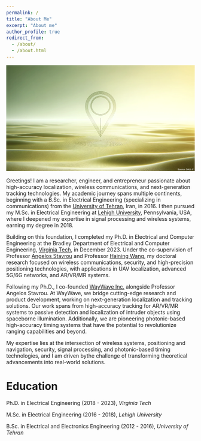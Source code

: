 ```yaml
---
permalink: /
title: "About Me"
excerpt: "About me"
author_profile: true
redirect_from: 
  - /about/
  - /about.html
---
```


<img src='/images/localbacksource.png'><br>

Greetings! I am a researcher, engineer, and entrepreneur passionate about high-accuracy localization, wireless communications, and next-generation tracking technologies. My academic journey spans multiple continents, beginning with a B.Sc. in Electrical Engineering (specializing in communications) from the [University of Tehran](https://ece.ut.ac.ir/en), Iran, in 2016. I then pursued my M.Sc. in Electrical Engineering at [Lehigh University](https://engineering.lehigh.edu/ece), Pennsylvania, USA, where I deepened my expertise in signal processing and wireless systems, earning my degree in 2018.

Building on this foundation, I completed my Ph.D. in Electrical and Computer Engineering at the Bradley Department of Electrical and Computer Engineering, [Virginia Tech](https://ece.vt.edu/), in December 2023. Under the co-supervision of Professor [Angelos Stavrou](https://computing.ece.vt.edu/~angelos/) and Professor [Haining Wang](https://ece.vt.edu/people/profile/wangh.html), my doctoral research focused on wireless communications, security, and high-precision positioning technologies, with applications in UAV localization, advanced 5G/6G networks, and AR/VR/MR systems.

Following my Ph.D., I co-founded [WayWave Inc.](https://waywave.com/) alongside Professor Angelos Stavrou. At WayWave, we bridge cutting-edge research and product development, working on next-generation localization and tracking solutions. Our work spans from high-accuracy tracking for AR/VR/MR systems to passive detection and localization of intruder objects using spaceborne illumination. Additionally, we are pioneering photonic-based high-accuracy timing systems that have the potential to revolutionize ranging capabilities and beyond.

My expertise lies at the intersection of wireless systems, positioning and navigation, security, signal processing, and photonic-based timing technologies, and I am driven bythe challenge of transforming theoretical advancements into real-world solutions.


Education
======

Ph.D. in Electrical Engineering (2018 - 2023), _Virginia Tech_

M.Sc. in Electrical Engineering (2016 - 2018), _Lehigh University_

B.Sc. in Electrical and Electronics Engineering (2012 - 2016), _University of Tehran_

